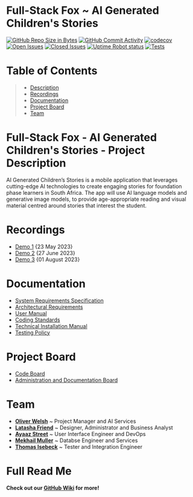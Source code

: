 # Full-Stack Fox ~ AI Generated Children's Stories

[![GitHub Repo Size in Bytes](https://img.shields.io/github/languages/code-size/COS301-SE-2023/AI-Generated-Children-s-Stories)](https://github.com/COS301-SE-2023/AI-Generated-Children-s-Stories)
[![GitHub Commit Activity](https://img.shields.io/github/commit-activity/w/COS301-SE-2023/AI-Generated-Children-s-Stories)](https://github.com/COS301-SE-2023/AI-Generated-Children-s-Stories)
[![codecov](https://codecov.io/gh/COS301-SE-2023/AI-Generated-Children-s-Stories/branch/main/graph/badge.svg?token=7TANM1PRKY)](https://codecov.io/gh/COS301-SE-2023/AI-Generated-Children-s-Stories)
[![Open Issues](https://img.shields.io/github/issues/COS301-SE-2023/AI-Generated-Children-s-Stories.svg?style=flat-square)](https://github.com/COS301-SE-2023//AI-Generated-Children-s-Stories/issues)
[![Closed Issues](https://img.shields.io/github/issues-closed/COS301-SE-2023/AI-Generated-Children-s-Stories.svg?style=flat-square)](https://github.com/COS301-SE-2023//AI-Generated-Children-s-Stories/issues?q=is%3Aissue+is%3Aclosed)
[![Uptime Robot status](https://img.shields.io/uptimerobot/ratio/7/m795478297-5e8c748360970de87346e1ed?style=flat-square)](https://img.shields.io/uptimerobot/ratio/7/m794371847-738190ed660788defde4f595)
[![Tests](https://github.com/COS301-SE-2023/AI-Generated-Children-s-Stories/actions/workflows/main.yml/badge.svg)](https://github.com/COS301-SE-2023/AI-Generated-Children-s-Stories/actions/workflows/main.yml)


# Table of Contents
>
> -  [Description](https://github.com/COS301-SE-2023/AI-Generated-Children-s-Stories#full-stack-fox---ai-generated-childrens-stories---project-description)
> -  [Recordings](https://github.com/COS301-SE-2023/AI-Generated-Children-s-Stories#recordings)
> -  [Documentation](https://github.com/COS301-SE-2023/AI-Generated-Children-s-Stories#documentation)
> -  [Project Board](https://github.com/COS301-SE-2023/AI-Generated-Children-s-Stories#project-board)
> -  [Team](https://github.com/COS301-SE-2023/AI-Generated-Children-s-Stories#team)

# Full-Stack Fox - AI Generated Children's Stories - Project Description

AI Generated Children’s Stories is a mobile application that leverages cutting-edge AI technologies to create engaging stories for foundation phase learners in South Africa. The app will use AI language models and generative image models, to provide age-appropriate reading and visual material centred around stories that interest the student.

# Recordings
- [Demo 1](https://drive.google.com/drive/folders/1TppdV1y2zasnbSg2VPJK5W_CHI8vJmei?usp=share_link) {23 May 2023}
- [Demo 2](https://drive.google.com/file/d/1JeRRbCC1XCDNSr-4QH8g7GUTyxF_8rj8/view?usp=sharing) {27 June 2023}
- [Demo 3](https://drive.google.com/drive/folders/1V_oWcrI_krooHCeHo9X-EYzDNvku8ju5?usp=sharing) {01 August 2023}

# Documentation
- [System Requirements Specification](https://drive.google.com/file/d/1BcMoKytuD5j95lCxkVF_Z1PIgEmwF7Uz/view?usp=drive_link)
- [Architectural Requirements](https://drive.google.com/file/d/11FGWgkBERu-sCWlR05ctjUXsostlOuGZ/view?usp=sharing)
- [User Manual](https://drive.google.com/file/d/1AvWpJBUiKM9IrK5EMko2A7Q6IKJb1orP/view?usp=drive_link)
- [Coding Standards](https://drive.google.com/file/d/1lxASkp7_slnptIFbi7Ir-C5KxIQUDD5D/view?usp=drive_link)
- [Technical Installation Manual](https://drive.google.com/file/d/1Zx5pzX2fDGjAhmKxmkEyl8NHfwOFpM2K/view?usp=drive_link)
- [Testing Policy](https://drive.google.com/file/d/1xdTqp5y72RnoLj6BA2-wCZpdR5c1_Ee7/view?usp=drive_link)

    
# Project Board
- [Code Board](https://github.com/orgs/COS301-SE-2023/projects/22/views/1)
- [Administration and Documentation Board](https://github.com/orgs/COS301-SE-2023/projects/23)

# Team 
- [**Oliver Welsh**](https://github.com/COS301-SE-2023/AI-Generated-Children-s-Stories/wiki/Team-~Full-Stack-Fox#oliver-welsh) ~ Project Manager and AI Services
- [**Latasha Friend**](https://github.com/COS301-SE-2023/AI-Generated-Children-s-Stories/wiki/Team-~Full-Stack-Fox#Latasha-Friend) ~ Designer, Administrator and Business Analyst
- [**Ayaaz Street**](https://github.com/COS301-SE-2023/AI-Generated-Children-s-Stories/wiki/Team-~Full-Stack-Fox#ayaaz-street) ~ User Interface Engineer and DevOps
- [**Mekhail Muller**](https://github.com/COS301-SE-2023/AI-Generated-Children-s-Stories/wiki/Team-~Full-Stack-Fox#Mekhail-Muller) ~ Databse Engineer and Services
- [**Thomas Isebeck**](https://github.com/COS301-SE-2023/AI-Generated-Children-s-Stories/wiki/Team-~Full-Stack-Fox#Thomas-Isebeck) ~ Tester and Integration Engineer


# Full Read Me
  **Check out our [GitHub Wiki](https://github.com/COS301-SE-2023/AI-Generated-Children-s-Stories/wiki) for more!**
